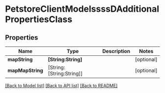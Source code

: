 # PetstoreClientModelssssDAdditionalPropertiesClass

## Properties
Name | Type | Description | Notes
------------ | ------------- | ------------- | -------------
**mapString** | **[String:String]** |  | [optional] 
**mapMapString** | [String:[String:String]] |  | [optional] 

[[Back to Model list]](../README.md#documentation-for-models) [[Back to API list]](../README.md#documentation-for-api-endpoints) [[Back to README]](../README.md)


